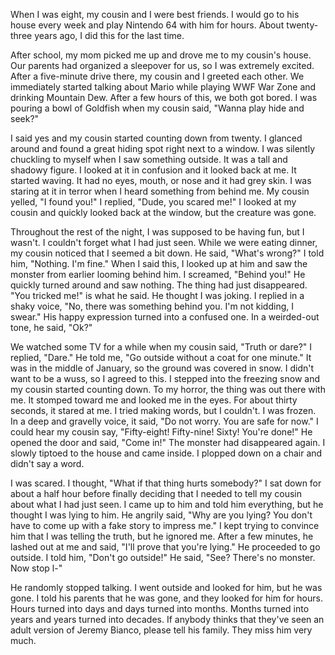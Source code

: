 When I was eight, my cousin and I were best friends. I would go to his house every week and play Nintendo 64 with him for hours. About twenty-three years ago, I did this for the last time.

After school, my mom picked me up and drove me to my cousin's house. Our parents had organized a sleepover for us, so I was extremely excited. After a five-minute drive there, my cousin and I greeted each other. We immediately started talking about Mario while playing WWF War Zone and drinking Mountain Dew. After a few hours of this, we both got bored. I was pouring a bowl of Goldfish when my cousin said, "Wanna play hide and seek?"

I said yes and my cousin started counting down from twenty. I glanced around and found a great hiding spot right next to a window. I was silently chuckling to myself when I saw something outside. It was a tall and shadowy figure. I looked at it in confusion and it looked back at me. It started waving. It had no eyes, mouth, or nose and it had grey skin. I was staring at it in terror when I heard something from behind me. My cousin yelled, "I found you!" I replied, "Dude, you scared me!" I looked at my cousin and quickly looked back at the window, but the creature was gone.

Throughout the rest of the night, I was supposed to be having fun, but I wasn't. I couldn't forget what I had just seen. While we were eating dinner, my cousin noticed that I seemed a bit down. He said, "What's wrong?" I told him, "Nothing. I'm fine." When I said this, I looked up at him and saw the monster from earlier looming behind him. I screamed, "Behind you!" He quickly turned around and saw nothing. The thing had just disappeared. "You tricked me!" is what he said. He thought I was joking. I replied in a shaky voice, "No, there was something behind you. I'm not kidding, I swear." His happy expression turned into a confused one. In a weirded-out tone, he said, "Ok?"

We watched some TV for a while when my cousin said, "Truth or dare?" I replied, "Dare." He told me, "Go outside without a coat for one minute." It was in the middle of January, so the ground was covered in snow. I didn't want to be a wuss, so I agreed to this. I stepped into the freezing snow and my cousin started counting down. To my horror, the thing was out there with me. It stomped toward me and looked me in the eyes. For about thirty seconds, it stared at me. I tried making words, but I couldn't. I was frozen. In a deep and gravelly voice, it said, "Do not worry. You are safe for now." I could hear my cousin say, "Fifty-eight! Fifty-nine! Sixty! You're done!" He opened the door and said, "Come in!" The monster had disappeared again. I slowly tiptoed to the house and came inside. I plopped down on a chair and didn't say a word.

I was scared. I thought, "What if that thing hurts somebody?" I sat down for about a half hour before finally deciding that I needed to tell my cousin about what I had just seen. I came up to him and told him everything, but he thought I was lying to him. He angrily said, "Why are you lying? You don't have to come up with a fake story to impress me." I kept trying to convince him that I was telling the truth, but he ignored me. After a few minutes, he lashed out at me and said, "I'll prove that you're lying." He proceeded to go outside. I told him, "Don't go outside!" He said, "See? There's no monster. Now stop l-"

He randomly stopped talking. I went outside and looked for him, but he was gone. I told his parents that he was gone, and they looked for him for hours. Hours turned into days and days turned into months. Months turned into years and years turned into decades. If anybody thinks that they've seen an adult version of Jeremy Bianco, please tell his family. They miss him very much.